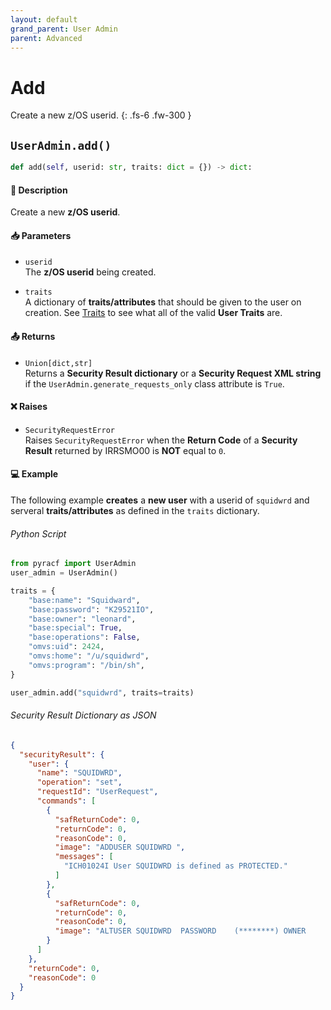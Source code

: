 ```yaml
---
layout: default
grand_parent: User Admin
parent: Advanced
---
```


# Add

Create a new z/OS userid.
{: .fs-6 .fw-300 }

## `UserAdmin.add()`

```python
def add(self, userid: str, traits: dict = {}) -> dict:
```

#### 📄 Description

Create a new **z/OS userid**.

#### 📥 Parameters
* `userid`<br>
  The **z/OS userid** being created.

* `traits`<br>
  A dictionary of **traits/attributes** that should be given to the user on creation. See [Traits](../segments_traits_operators#traits) to see what all of the valid **User Traits** are.

#### 📤 Returns
* `Union[dict,str]`<br>
  Returns a **Security Result dictionary** or a **Security Request XML string** if the `UserAdmin.generate_requests_only` class attribute is `True`.

#### ❌ Raises
* `SecurityRequestError`<br>
  Raises `SecurityRequestError` when the **Return Code** of a **Security Result** returned by IRRSMO00 is **NOT** equal to `0`.

#### 💻 Example

The following example **creates** a **new user** with a userid of `squidwrd` and serveral **traits/attributes** as defined in the `traits` dictionary.

###### Python Script
```python
from pyracf import UserAdmin
user_admin = UserAdmin()

traits = {
    "base:name": "Squidward",
    "base:password": "K29521IO",
    "base:owner": "leonard",
    "base:special": True,
    "base:operations": False,
    "omvs:uid": 2424,
    "omvs:home": "/u/squidwrd",
    "omvs:program": "/bin/sh",
}

user_admin.add("squidwrd", traits=traits)
```

###### Security Result Dictionary as JSON
```json
{
  "securityResult": {
    "user": {
      "name": "SQUIDWRD",
      "operation": "set",
      "requestId": "UserRequest",
      "commands": [
        {
          "safReturnCode": 0,
          "returnCode": 0,
          "reasonCode": 0,
          "image": "ADDUSER SQUIDWRD ",
          "messages": [
            "ICH01024I User SQUIDWRD is defined as PROTECTED."
          ]
        },
        {
          "safReturnCode": 0,
          "returnCode": 0,
          "reasonCode": 0,
          "image": "ALTUSER SQUIDWRD  PASSWORD    (********) OWNER       (leonard) SPECIAL      NOOPERATIONS   OMVS     (HOME        ('/u/squidwrd') PROGRAM     ('/bin/sh'))"
        }
      ]
    },
    "returnCode": 0,
    "reasonCode": 0
  }
}
```